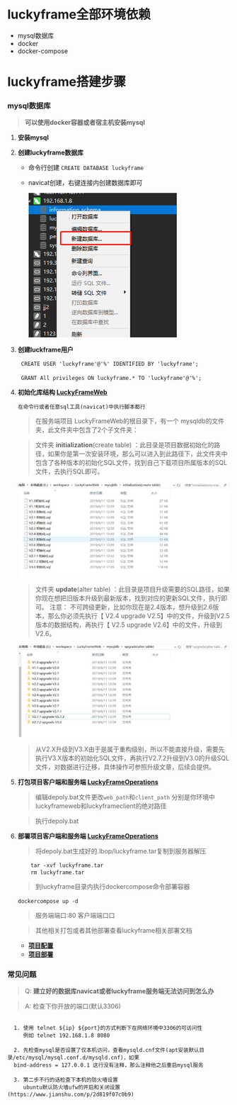 # luckyframe全部环境依赖

* mysql数据库 
* docker
* docker-compose

# luckyframe搭建步骤

###  mysql数据库 
>**可以使用docker容器或者宿主机安装mysql**

1. **安装mysql**
2. **创建luckyframe数据库**
   - 命令行创建
        `CREATE DATABASE luckyframe`
   - navicat创建，右键连接内创建数据库即可
     
     ![](./readmeRes/img/创建数据库.png)

3. **创建luckframe用户**

        CREATE USER 'luckyframe'@'%' IDENTIFIED BY 'luckyframe';
  
        GRANT All privileges ON luckyframe.* TO 'luckyframe'@'%';

4. **初始化库结构 [LuckyFrameWeb](https://github.com/seagull1985/LuckyFrameWeb)**
    
    `在命令行或者任意sql工具(navicat)中执行脚本都行`

    >在服务端项目 LuckyFrameWeb的根目录下，有一个 mysqldb的文件夹，此文件夹中包含了2个子文件夹：

    >文件夹 **initialization**(create table) ：此目录是项目数据初始化的路径，如果你是第一次安装环境，那么可以进入到此路径下，此文件夹中包含了各种版本的初始化SQL文件，找到自己下载项目所属版本的SQL文件，去执行SQL即可。
        
    ![](/luckyframe/readmeRes/img/initialization.png)
        
    >文件夹  **update**(alter table) ：此目录是项目升级需要的SQL路径，如果你现在想把旧版本升级到最新版本，找到对应的更新SQL文件，执行即可。
    >注意： 不可跨级更新，比如你现在是2.4版本，想升级到2.6版本，那么你必须先执行【 V2.4 upgrade V2.5】中的文件，升级到V2.5版本的数据结构，再执行【 V2.5 upgrade V2.6】中的文件，升级到V2.6。

    ![](/luckyframe/readmeRes/img/sqldb-update.png)

    >从V2.X升级到V3.X由于是属于重构级别，所以不能直接升级，需要先执行V3.X版本的初始化SQL文件，再执行V2.7.2升级到V3.0的升级SQL文件，对数据进行迁移，具体操作可参照升级文章，后续会提供。

5. **打包项目客户端和服务端 [LuckyFrameOperations](https://github.com/luobozz/operations_structs/tree/master/luckyframe)**

    >编辑depoly.bat文件更改`web_path`和`client_path` 分别是你环境中luckyframeweb和luckyframeclient的绝对路径

    >执行depoly.bat

6. **部署项目客户端和服务端 [LuckyFrameOperations](https://github.com/luobozz/operations_structs/tree/master/luckyframe)**
    
    >将depoly.bat生成好的.lbop/luckyframe.tar复制到服务器解压

    ```
        tar -xvf luckyframe.tar
        rm luckyframe.tar
    ```

    >到luckyframe目录内执行dockercompose命令部署容器
    
    `dockercompose up -d`
    
    >服务端端口:80 客户端端口口

    >其他相关打包或者其他部署查看luckyframe相关部署文档
    - **[项目配置](http://www.luckyframe.cn/book/yhsc/xmpz-23.html)**
    - **[项目部署](http://www.luckyframe.cn/book/yhsc/xmbs-26.html)**
   
### 常见问题
        
>Q: **建立好的数据库navicat或者luckyframe服务端无法访问到怎么办**

>A: 检查下你开放的端口(默认3306)

```
 
  1. 使用 telnet ${ip} ${port}的方式判断下在网络环境中3306的可访问性
     例如 telnet 192.168.1.8 8080
  
  2. 先检查mysql是否设置了仅本机访问，查看mysqld.cnf文件(apt安装默认目录/etc/mysql/mysql.conf.d/mysqld.cnf)，如果
  bind-address = 127.0.0.1 这行没有注释，那么注释他之后重启mysql服务
  
  3. 第二步不行的话检查下本机的防火墙设置
     ubuntu默认防火墙ufw的开启和关闭设置(https://www.jianshu.com/p/2d819f07c0b9)
      
```